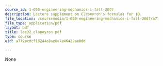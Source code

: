 ```yaml
---
course_id: 1-050-engineering-mechanics-i-fall-2007
description: Lecture supplement on Clapeyron's formulas for 1D.
file_location: /coursemedia/1-050-engineering-mechanics-i-fall-2007/a772ecdcf16244e8ac8a7e46422ae8dd_lec32_clapeyron.pdf
file_type: application/pdf
layout: pdf
title: lec32_clapeyron.pdf
type: course
uid: a772ecdcf16244e8ac8a7e46422ae8dd

---
```

None
